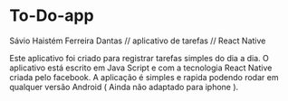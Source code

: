 # To-Do-app
Sávio Haistém Ferreira Dantas // aplicativo de tarefas // React Native

Este aplicativo foi criado para registrar tarefas simples do dia a dia.
O aplicativo está escrito em Java Script e com a tecnologia React Native criada pelo facebook.
A aplicação é simples e rapida podendo rodar em qualquer versão Android ( Ainda não adaptado para iphone ).
